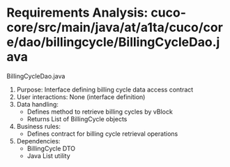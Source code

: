 # Requirements Analysis: cuco-core/src/main/java/at/a1ta/cuco/core/dao/billingcycle/BillingCycleDao.java

BillingCycleDao.java
1. Purpose: Interface defining billing cycle data access contract
2. User interactions: None (interface definition)
3. Data handling:
   - Defines method to retrieve billing cycles by vBlock
   - Returns List of BillingCycle objects
4. Business rules:
   - Defines contract for billing cycle retrieval operations
5. Dependencies:
   - BillingCycle DTO
   - Java List utility